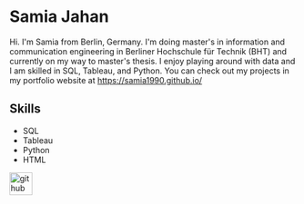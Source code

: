 
# Samia Jahan
Hi. I'm Samia from Berlin, Germany. I'm doing master's in information and communication engineering in Berliner Hochschule für Technik (BHT) and currently on my way to master's thesis. I enjoy playing around with data and I am skilled in SQL, Tableau, and Python. You can check out my projects in my portfolio website at https://samia1990.github.io/

## Skills

* SQL 
* Tableau 
* Python
* HTML 


[<img src='https://cdn.jsdelivr.net/npm/simple-icons@3.0.1/icons/github.svg' alt='github' height='40'>](https://github.com/https://github.com/Samia1990)  






